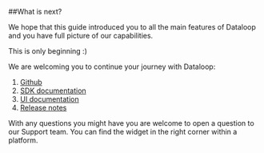 ##What is next? 

We hope that this guide introduced you to all the main features of Dataloop and you have 
full picture of our capabilities. 

This is only beginning :) 

We are welcoming you to continue your journey with Dataloop: 

1. [Github](https://github.com/dataloop-ai)
2. [SDK documentation](https://sdk-docs.dataloop.ai/en/latest/tutorials.html#faas-tutorial)
3. [UI documentation](https://dataloop.ai/docs/welcome)
4. [Release notes](https://dataloop.ai/docs/sdk-release-notes)

With any questions you might have you are welcome to open a question to our Support team. 
You can find the widget in the right corner within a platform.








